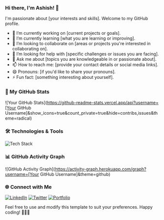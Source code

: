 ### Hi there, I'm Ashish! 👋

I'm passionate about [your interests and skills]. Welcome to my GitHub profile.

- 🔭 I’m currently working on [current projects or goals].
- 🌱 I’m currently learning [what you are learning or improving].
- 👯 I’m looking to collaborate on [areas or projects you're interested in collaborating on].
- 🤔 I’m looking for help with [specific challenges or issues you are facing].
- 💬 Ask me about [topics you are knowledgeable in or passionate about].
- 📫 How to reach me: [provide your contact details or social media links].
- 😄 Pronouns: [if you'd like to share your pronouns].
- ⚡ Fun fact: [something interesting about yourself].

<!--
**[Your GitHub Username]/[Your GitHub Username]** is a ✨ _special_ ✨ repository because its `README.md` (this file) appears on your GitHub profile.
-->

### 🚀 My GitHub Stats

![Your GitHub Stats](https://github-readme-stats.vercel.app/api?username=[Your GitHub Username]&show_icons=true&count_private=true&hide=contribs,issues&theme=radical)

### 🛠️ Technologies & Tools

![Tech Stack](https://img.shields.io/badge/tech-stack-333333.svg?style=flat&logo=[your-tech-logo]&logoColor=[your-logo-color])

### 📊 GitHub Activity Graph

![GitHub Activity Graph](https://activity-graph.herokuapp.com/graph?username=[Your GitHub Username]&theme=github)

### 🌐 Connect with Me

[![LinkedIn](https://img.shields.io/badge/-LinkedIn-0A66C2?style=flat&logo=linkedin&logoColor=white)](https://www.linkedin.com/in/[your-linkedin-username]/)
[![Twitter](https://img.shields.io/badge/-Twitter-1DA1F2?style=flat&logo=twitter&logoColor=white)](https://twitter.com/[your-twitter-username])
[![Portfolio](https://img.shields.io/badge/-Portfolio-4CAF50?style=flat&logoColor=white)](https://your-portfolio-url.com)

Feel free to use and modify this template to suit your preferences. Happy coding! 👨‍💻✨

